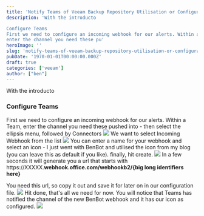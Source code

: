 ```yaml
---
title: 'Notify Teams of Veeam Backup Repository Utilisation or Configuration Drift' 
description: 'With the introducto

Configure Teams
First we need to configure an incoming webhook for our alerts. Within a Team,
enter the channel you need these pu'
heroImage: ''
slug: 'notify-teams-of-veeam-backup-repository-utilisation-or-configuration-drift'
pubDate: '1970-01-01T00:00:00.000Z'
draft: true
categories: ['veeam']
author: ["ben"]
---
```


With the introducto

### Configure Teams

First we need to configure an incoming webhook for our alerts. Within a Team, enter the channel you need these pushed into - then select the ellipsis menu, followed by Connectors 
![](/content/images/2022/11/image-4.png)
We want to select Incoming Webhook from the list
![](/content/images/2022/11/image-5.png)
You can enter a name for your webhook and select an icon - I just went with BenBot and utilised the icon from my blog (you can leave this as default if you like). finally, hit create. 
![](/content/images/2022/11/image-6.png)
In a few seconds it will generate you a url that starts with https://XXXXX.**webhook.office.com/webhookb2/{big long identifiers here}**

You need this url, so copy it out and save it for later on in our configuration file.
![](/content/images/2022/11/image-7.png)
Hit done, that's all we need for now. You will notice that Teams has notified the channel of the new BenBot webhook and it has our icon as configured.
![](/content/images/2022/11/image-8.png)

